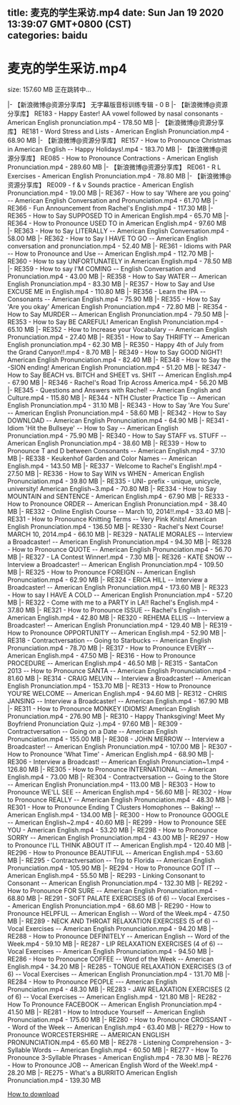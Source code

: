 
title: 麦克的学生采访.mp4
date: Sun Jan 19 2020 13:39:07 GMT+0800 (CST)    
categories: baidu
---

# 麦克的学生采访.mp4
size: 157.60 MB
 正在跳转中...
 
|- 【新浪微博@资源分享库】 无字幕版音标训练专辑 - 0 B
|- 【新浪微博@资源分享库】 RE183 - Happy Easter!  AA vowel followed by nasal consonants - American English pronunciation.mp4 - 178.50 MB
|- 【新浪微博@资源分享库】 RE181 - Word Stress and Lists -  American English Pronunciation.mp4 - 68.90 MB
|- 【新浪微博@资源分享库】 RE157 - How to Pronounce Christmas in American English -- Happy Holidays!.mp4 - 183.70 MB
|- 【新浪微博@资源分享库】 RE085 - How to Pronounce Contractions - American English Pronunciation.mp4 - 289.60 MB
|- 【新浪微博@资源分享库】 RE061 - R   L Exercises - American English Pronunciation.mp4 - 78.80 MB
|- 【新浪微博@资源分享库】 RE009 - f & v Sounds practice -  American English Pronunciation.mp4 - 19.00 MB
|- RE367 - How to say 'Where are you going' -- American English Conversation and Pronunciation.mp4 - 61.70 MB
|- RE366 - Fun Announcement from Rachel's English.mp4 - 117.30 MB
|- RE365 - How to Say SUPPOSED TO in American English.mp4 - 65.70 MB
|- RE364 - How to Pronounce USED TO in American English.mp4 - 97.60 MB
|- RE363 - How to Say LITERALLY -- American English Conversation.mp4 - 58.00 MB
|- RE362 - How to Say I HAVE TO GO -- American English conversation and pronunciation.mp4 - 52.40 MB
|- RE361 - Idioms with PAR -- How to Pronounce and Use -- American English.mp4 - 112.70 MB
|- RE360 - How to say UNFORTUNATELY in American English.mp4 - 78.50 MB
|- RE359 - How to say I'M COMING -- English Conversation and Pronunciation.mp4 - 43.00 MB
|- RE358 - How to Say WATER -- American English Pronunciation.mp4 - 83.30 MB
|- RE357 - How to Say and Use EXCUSE ME in English.mp4 - 110.80 MB
|- RE356 - Learn the IPA -- Consonants -- American English.mp4 - 75.90 MB
|- RE355 - How to Say 'Are you okay' American English Pronunciation.mp4 - 72.80 MB
|- RE354 - How to Say MURDER -- American English Pronunciation.mp4 - 79.50 MB
|- RE353 - How to Say BE CAREFUL!  American English Pronunciation.mp4 - 65.10 MB
|- RE352 - How to Increase your Vocabulary -- American English Pronunciation.mp4 - 27.40 MB
|- RE351 - How to Say THRIFTY -- American English pronunciation.mp4 - 62.30 MB
|- RE350 - Happy 4th of July from the Grand Canyon!!.mp4 - 8.70 MB
|- RE349 - How to Say GOOD NIGHT!  American English Pronunciation.mp4 - 82.40 MB
|- RE348 - How to Say the -SION ending!  American English Pronunciation.mp4 - 51.20 MB
|- RE347 - How to Say BEACH vs. BITCH and SHEET vs. SHIT -- American English.mp4 - 67.90 MB
|- RE346 - Rachel's Road Trip Across America.mp4 - 56.20 MB
|- RE345 - Questions and Answers with Rachel!  -- American English and Culture.mp4 - 115.80 MB
|- RE344 - NTH Cluster Practice Tip -- American English Pronunciation.mp4 - 31.10 MB
|- RE343 - How to Say 'Are You Sure' -- American English Pronunciation.mp4 - 58.60 MB
|- RE342 - How to Say DOWNLOAD -- American English Pronunciation.mp4 - 64.90 MB
|- RE341 - Idiom 'Hit the Bullseye' -- How to Say -- American English Pronunciation.mp4 - 75.90 MB
|- RE340 - How to Say STAFF vs. STUFF -- American English Pronunciation.mp4 - 38.60 MB
|- RE339 - How to Pronounce T and D between Consonants -- American English.mp4 - 37.10 MB
|- RE338 - Keukenhof Garden and Color Names -- American English.mp4 - 143.50 MB
|- RE337 - Welcome to Rachel's English!.mp4 - 27.50 MB
|- RE336 - How to Say WIN vs WHEN - American English Pronunciation.mp4 - 39.80 MB
|- RE335 - UNI- prefix -  unique, unicycle, university! American English~3.mp4 - 70.80 MB
|- RE334 - How to Say MOUNTAIN and SENTENCE - American English.mp4 - 67.90 MB
|- RE333 - How to Pronounce ORDER -- American English Pronunciation.mp4 - 38.40 MB
|- RE332 - Online English Course -- March 10, 2014!!.mp4 - 33.40 MB
|- RE331 - How to Pronounce Knitting Terms -- Very Pink Knits!  American English Pronunciation.mp4 - 136.50 MB
|- RE330 - Rachel's Next Course!  MARCH 10, 2014.mp4 - 66.10 MB
|- RE329 - NATALIE MORALES  -- Interview a Broadcaster! -- American English Pronunciation.mp4 - 94.30 MB
|- RE328 - How to Pronounce QUOTE -- American English Pronunciation.mp4 - 56.70 MB
|- RE327 - LA Contest Winner!.mp4 - 7.30 MB
|- RE326 - KATE SNOW -- Interview a Broadcaster! -- American English Pronunciation.mp4 - 109.50 MB
|- RE325 - How to Pronounce FOREIGN -- American English Pronunciation.mp4 - 62.90 MB
|- RE324 - ERICA HILL -- Interview a Broadcaster! -- American English Pronunciation.mp4 - 173.60 MB
|- RE323 - How to say I HAVE A COLD -- American English Pronunciation.mp4 - 57.20 MB
|- RE322 - Come with me to a PARTY in LA!! Rachel's English.mp4 - 37.80 MB
|- RE321 - How to Pronounce ISSUE -- Rachel's English -- American English.mp4 - 42.80 MB
|- RE320 - REHEMA ELLIS -- Interview a Broadcaster! -- American English Pronunciation.mp4 - 129.40 MB
|- RE319 - How to Pronounce OPPORTUNITY -- American English.mp4 - 52.90 MB
|- RE318 - Contractversation -- Going to Starbucks -- American English Pronunciation.mp4 - 78.70 MB
|- RE317 - How to Pronounce EVERY -- American English.mp4 - 47.50 MB
|- RE316 - How to Pronounce PROCEDURE -- American English.mp4 - 46.50 MB
|- RE315 - SantaCon 2013 -- How to Pronounce SANTA -- American English Pronunciation.mp4 - 81.60 MB
|- RE314 - CRAIG MELVIN -- Interview a Broadcaster! -- American English Pronunciation.mp4 - 153.70 MB
|- RE313 - How to Pronounce YOU'RE WELCOME -- American English.mp4 - 94.60 MB
|- RE312 - CHRIS JANSING -- Interview a Broadcaster! -- American English.mp4 - 167.90 MB
|- RE311 - How to Pronounce MONKEY IDIOMS!  American English Pronunciation.mp4 - 276.90 MB
|- RE310 - Happy Thanksgiving!  Meet My Boyfriend   Pronunciation Quiz  -).mp4 - 97.60 MB
|- RE309 - Contractversation -- Going on a Date -- American English Pronunciation.mp4 - 155.00 MB
|- RE308 - JOHN MERROW -- Interview a Broadcaster!  -- American English Pronunciation.mp4 - 107.00 MB
|- RE307 - How to Pronounce 'What Time' - American English.mp4 - 68.90 MB
|- RE306 - Interview a Broadcast!  -- American English Pronunciation~1.mp4 - 126.80 MB
|- RE305 - How to Pronounce INTERNATIONAL -- American English.mp4 - 73.00 MB
|- RE304 - Contractversation -- Going to the Store -- American English Pronunciation.mp4 - 113.00 MB
|- RE303 - How to Pronounce WE'LL SEE -- American English.mp4 - 56.60 MB
|- RE302 - How to Pronounce REALLY -- American English Pronunciation.mp4 - 48.30 MB
|- RE301 - How to Pronounce Ending T Clusters   Homophones -- Baking! -- American English.mp4 - 134.00 MB
|- RE300 - How to Pronounce GOOGLE -- American English~2.mp4 - 40.60 MB
|- RE299 - How to Pronounce SEE YOU - American English.mp4 - 53.20 MB
|- RE298 - How to Pronounce SORRY -- American English Pronunciation.mp4 - 43.00 MB
|- RE297 - How to Pronounce I'LL THINK ABOUT IT -- American English.mp4 - 120.40 MB
|- RE296 - How to Pronounce BEAUTIFUL -- American English.mp4 - 53.60 MB
|- RE295 - Contractversation -- Trip to Florida -- American English Pronunciation.mp4 - 105.90 MB
|- RE294 - How to Pronounce GOT IT -- American English.mp4 - 55.50 MB
|- RE293 - Linking Consonant to Consonant -- American English Pronunciation.mp4 - 132.30 MB
|- RE292 - How to Pronounce FOR SURE -- American English Pronunciation.mp4 - 68.80 MB
|- RE291 - SOFT PALATE EXERCISES (6 of 6) -- Vocal Exercises -- American English Pronunciation.mp4 - 68.60 MB
|- RE290 - How to Pronounce HELPFUL -- American English -- Word of the Week.mp4 - 47.50 MB
|- RE289 - NECK AND THROAT RELAXATION EXERCISES (5 of 6) -- Vocal Exercises -- American English Pronunciation.mp4 - 94.20 MB
|- RE288 - How to Pronounce DEFINITELY -- American English -- Word of the Week.mp4 - 59.10 MB
|- RE287 - LIP RELAXATION EXERCISES (4 of 6) -- Vocal Exercises -- American English Pronunciation.mp4 - 94.50 MB
|- RE286 - How to Pronounce COFFEE -- Word of the Week -- American English.mp4 - 34.20 MB
|- RE285 - TONGUE RELAXATION EXERCISES (3 of 6) -- Vocal Exercises -- American English Pronunciation.mp4 - 131.70 MB
|- RE284 - How to Pronounce PEOPLE --- American English Pronunciation.mp4 - 48.30 MB
|- RE283 - JAW RELAXATION EXERCISES (2 of 6)  -- Vocal Exercises -- American English.mp4 - 121.80 MB
|- RE282 - How To Pronounce FACEBOOK -- American English Pronunciation.mp4 - 41.50 MB
|- RE281 - How to Introduce Yourself -- American English Pronunciation.mp4 - 175.60 MB
|- RE280 - How to Pronounce CROISSANT -- Word of the Week -- American English.mp4 - 63.40 MB
|- RE279 - How to Pronounce WORCESTERSHIRE -- AMERICAN ENGLISH PRONUNCIATION.mp4 - 65.60 MB
|- RE278 - Listening Comprehension - 3-Syllable Words -- American English.mp4 - 60.50 MB
|- RE277 - How To Pronounce 3-Syllable Phrases - American English.mp4 - 78.30 MB
|- RE276 - How to Pronounce JOB -- American English Word of the Week!.mp4 - 28.20 MB
|- RE275 - What's a BURRITO  American English Pronunciation.mp4 - 139.30 MB

[How to download](https://bpcam.bemobtrk.com/go/2ceec3aa-1ca2-46d6-b9ff-aaa5c184517c?jno=2727)